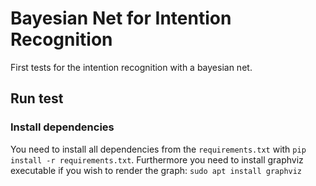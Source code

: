 # Bayesian Net for Intention Recognition

First tests for the intention recognition with a bayesian net.

## Run test

### Install dependencies
You need to install all dependencies from the `requirements.txt` with `pip install -r requirements.txt`.
Furthermore you need to install graphviz executable if you wish to render the graph:
`sudo apt install graphviz`